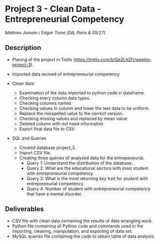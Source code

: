 # Project 3 - Clean Data - Entrepreneurial Competency

*Mathieu Jomain / Edgar Tomé*
*[DA, Paris & 05/27]*

## Description 

- Planing of the project in Trello (https://trello.com/b/Qe2LhZFj/weekly-project-3).

- Imported data recived of entrepreneurial competency.

- Clean data:
	- Examination of the data imported to python code in dataframe.
	- Checking every column data types.
	- Checking columns names
	- Checking values in column and lower the text data to be uniform.
	- Replace the misspelled value to the correct version.
	- Checking missing values and replaced by mean value.
	- Deleted column with not need information
	- Export final data file to CSV.

- SQL and Queries
	- Created database project_3.
	- Import CSV file.
	- Creating three queries of analysed data for the entrepeneurial.
		- Query 1: Understand the distribution of the database.
		- Query 2: What are the educational sectors with most student with entrepreneurial competency.
		- Query 3: What is the most returning key trait for student with entrepreneurial competency.
		- Query 4: Number of student with entrepreneurial competency that have a mental disorder.

## Deliverables

- CSV file with clean data containing the results of data wrangling work.
- Python file containing all Python code and commands used in the importing, cleaning, manipulation, and exporting of data set.
- MySQL queries file containing the code to obtain table of data analysis.